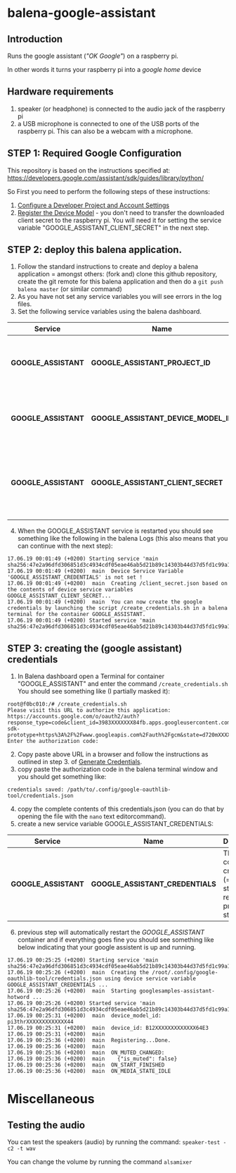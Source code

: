 # balena-google-assistant
## Introduction
Runs the google assistant (_"OK Google"_) on a raspberry pi.

In other words it turns your raspberry pi into a _google home_ device

## Hardware requirements

1. speaker (or headphone) is connected to the audio jack of the raspberry pi
2. a USB microphone is connected to one of the USB ports of the raspberry pi.
This can also be a webcam with a microphone.

## STEP 1: Required Google Configuration
This repository is based on the instructions specified at: https://developers.google.com/assistant/sdk/guides/library/python/

So First you need to perform the following steps of these instructions:

1. [Configure a Developer Project and Account Settings](https://developers.google.com/assistant/sdk/guides/library/python/embed/config-dev-project-and-account)
2. [Register the Device Model](https://developers.google.com/assistant/sdk/guides/library/python/embed/register-device) - you don't need to transfer the downloaded client secret to the raspberry pi.  You will need it for setting the service variable "GOOGLE_ASSISTANT_CLIENT_SECRET" in the next step.

## STEP 2: deploy this balena application.

1. Follow the standard instructions to create and deploy a balena application  = amongst others:  (fork and) clone this github repository, create the git remote for this balena application and then do a `git push balena master` (or similar command) 
2. As you have not set any service variables you will see errors in the log files.
3. Set the following service variables using the balena dashboard.

| Service            | Name  |  Description                                    |
|------------------------- | -------------- |-------------------------------------------------|
| **GOOGLE_ASSISTANT**  |    **GOOGLE_ASSISTANT_PROJECT_ID**       |  The project ID generated by google in previous step |
| **GOOGLE_ASSISTANT**  |    **GOOGLE_ASSISTANT_DEVICE_MODEL_ID**  |  The device model id generated by google in previous step |
| **GOOGLE_ASSISTANT**  |    **GOOGLE_ASSISTANT_CLIENT_SECRET**  |  The complete client secret (= json string) retrieved in previous step |

4. When the GOOGLE_ASSISTANT service is restarted you should see something like the following in the balena Logs (this also means that you can continue with the next step):
```
17.06.19 00:01:49 (+0200) Starting service 'main sha256:47e2a96dfd306851d3c4934cdf05eae46ab5d21b89c14303b44d37d5fd1c99a1'
17.06.19 00:01:49 (+0200)  main  Device Service Variable 'GOOGLE_ASSISTANT_CREDENTIALS' is not set !
17.06.19 00:01:49 (+0200)  main  Creating /client_secret.json based on the contents of device service variables GOOGLE_ASSISTANT_CLIENT_SECRET...
17.06.19 00:01:49 (+0200)  main  You can now create the google credentials by launching the script /create_credentials.sh in a balena terminal for the container GOOGLE_ASSISTANT.
17.06.19 00:01:49 (+0200) Started service 'main sha256:47e2a96dfd306851d3c4934cdf05eae46ab5d21b89c14303b44d37d5fd1c99a1'
```

## STEP 3: creating the (google assistant) credentials
1. In Balena dashboard open a Terminal for container "GOOGLE_ASSISTANT" and enter the command `/create_credentials.sh`
You should see something like (I partially masked it):
```
root@f0bc010:/# /create_credentials.sh
Please visit this URL to authorize this application: https://accounts.google.com/o/oauth2/auth?response_type=code&client_id=3983XXXXXXX84fb.apps.googleusercontent.com&redirect_uri=urn%3AietXXXXXXXh%3A2.0%3Aoob&scope=https%3A%2XXXXXXXapis.com%2Fauth%2Fassistant-sdk-prototype+https%3A%2F%2Fwww.googleapis.com%2Fauth%2Fgcm&state=d720mXXXXXXXXXXXXXXXXXXXXXXXXXX&code_challenge=GXXXXXXXJs&code_challenge_method=SXXXXXXX6&prompt=consent&access_type=offline
Enter the authorization code:
```
2. Copy paste above URL in a browser and follow the instructions as outlined in step 3. of [Generate Credentials](https://developers.google.com/assistant/sdk/guides/library/python/embed/install-sample).
3. copy paste the authorization code in the balena terminal window and you should get something like:
```
credentials saved: /path/to/.config/google-oauthlib-tool/credentials.json
```
4. copy the complete contents of this credentials.json (you can do that by opening the file with the  `nano`  text editorcommand).
5. create a new service variable GOOGLE_ASSISTANT_CREDENTIALS:

| Service            | Name  |  Description                                    |
|------------------------- | -------------- |-------------------------------------------------|
| **GOOGLE_ASSISTANT**  |    **GOOGLE_ASSISTANT_CREDENTIALS**       |  The complete credentials (= json string) retrieved in previous step |
6. previous step will automatically restart the *GOOGLE_ASSISTANT* container and if everything goes fine you should see something like below indicating that your google assistent is up and running.
```
17.06.19 00:25:25 (+0200) Starting service 'main sha256:47e2a96dfd306851d3c4934cdf05eae46ab5d21b89c14303b44d37d5fd1c99a1'
17.06.19 00:25:26 (+0200)  main  Creating the /root/.config/google-oauthlib-tool/credentials.json using device service variable GOOGLE_ASSISTANT_CREDENTIALS ...
17.06.19 00:25:26 (+0200)  main  Starting googlesamples-assistant-hotword ...
17.06.19 00:25:26 (+0200) Started service 'main sha256:47e2a96dfd306851d3c4934cdf05eae46ab5d21b89c14303b44d37d5fd1c99a1'
17.06.19 00:25:31 (+0200)  main  device_model_id: pi3thrXXXXXXXXXXXXX44
17.06.19 00:25:31 (+0200)  main  device_id: B12XXXXXXXXXXXXX64E3
17.06.19 00:25:31 (+0200)  main  
17.06.19 00:25:36 (+0200)  main  Registering...Done.
17.06.19 00:25:36 (+0200)  main  
17.06.19 00:25:36 (+0200)  main  ON_MUTED_CHANGED:
17.06.19 00:25:36 (+0200)  main    {"is_muted": false}
17.06.19 00:25:36 (+0200)  main  ON_START_FINISHED
17.06.19 00:25:36 (+0200)  main  ON_MEDIA_STATE_IDLE
```

# Miscellaneous

## Testing the audio

You can test the speakers (audio) by running the command:
`speaker-test -c2 -t wav`

You can change the volume by running the command `alsamixer`
